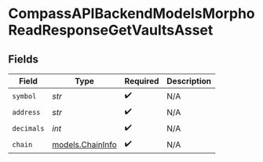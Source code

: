 # CompassAPIBackendModelsMorphoReadResponseGetVaultsAsset


## Fields

| Field                                      | Type                                       | Required                                   | Description                                |
| ------------------------------------------ | ------------------------------------------ | ------------------------------------------ | ------------------------------------------ |
| `symbol`                                   | *str*                                      | :heavy_check_mark:                         | N/A                                        |
| `address`                                  | *str*                                      | :heavy_check_mark:                         | N/A                                        |
| `decimals`                                 | *int*                                      | :heavy_check_mark:                         | N/A                                        |
| `chain`                                    | [models.ChainInfo](../models/chaininfo.md) | :heavy_check_mark:                         | N/A                                        |